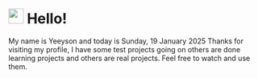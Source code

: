  <h1>
    <img src="https://emojis.slackmojis.com/emojis/images/1643510097/45343/hi.gif?1643510097" width="30"/> 
    Hello!
 </h1>
 <p>
    My name is Yeeyson and today is Sunday, 19 January 2025
    Thanks for visiting my profile, I have some test projects going on others are done learning projects and others are real projects.
    Feel free to watch and use them.
 </p>